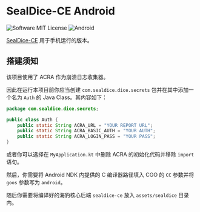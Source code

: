 # SealDice-CE Android

![Software MIT License](https://img.shields.io/badge/license-MIT-brightgreen.svg?style=flat-square)
![Android](https://img.shields.io/badge/SealDice-CE-Android-blue)

[SealDice-CE](https://github.com/sealdice-ce/sealdice-ce) 用于手机运行的版本。

## 搭建须知

该项目使用了 ACRA 作为崩溃日志收集器。

因此在运行本项目前你应当创建 `com.sealdice.dice.secrets` 包并在其中添加一个名为 `Auth` 的 Java Class。其内容如下：

```java
package com.sealdice.dice.secrets;

public class Auth {
    public static String ACRA_URL = "YOUR REPORT URL";
    public static String ACRA_BASIC_AUTH = "YOUR AUTH";
    public static String ACRA_LOGIN_PASS = "YOUR PASS";
}
```

或者你可以选择在 `MyApplication.kt` 中删除 ACRA 的初始化代码并移除 `import` 语句。

然后，你需要将 Android NDK 内提供的 C 编译器路径填入 CGO 的 `CC` 参数并将 `goos` 参数写为 `android`。

随后你需要将编译好的海豹核心后端 `sealdice-ce` 放入 `assets/sealdice` 目录内。
